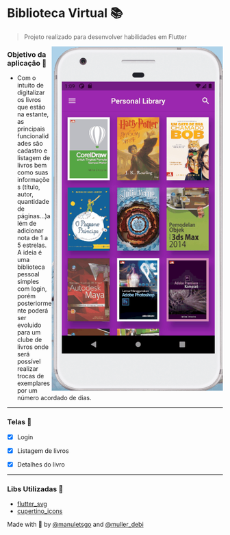 # Biblioteca Virtual 📚
>Projeto realizado para desenvolver habilidades em Flutter


<img src="app-books.gif" align="right" width="400">



### Objetivo da aplicação 🎇

- Com o intuito de digitalizar os livros que estão na estante, as principais funcionalidades são cadastro e listagem de livros bem como suas informações (título, autor, quantidade de páginas...)além de adicionar nota de 1 a 5 estrelas. A ideia é uma biblioteca pessoal simples com login, porém posteriormente poderá ser evoluido para um clube de livros onde será possível realizar trocas de exemplares por um número acordado de dias.


---
### Telas 📱

- [x] Login
- [x] Listagem de livros
- [x] Detalhes do livro


---
### Libs Utilizadas 📌

- [flutter_svg](https://pub.dev/packages/flutter_svg)
- [cupertino_icons](https://pub.dev/packages/cupertino_icons)



Made with 💜 by [@manuletsgo](https://github.com/manuletsgo) and [@muller_debi](https://instagram.com/muller.debi?utm_medium=copy_link)